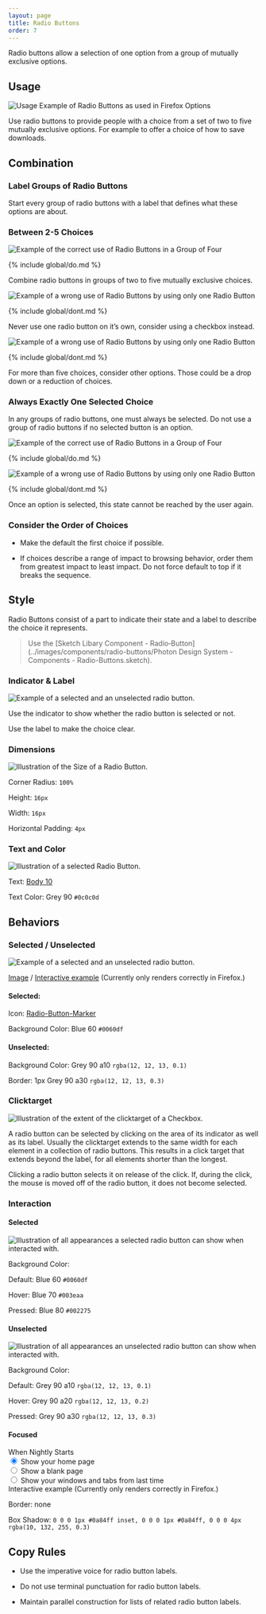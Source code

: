```yaml
---
layout: page
title: Radio Buttons
order: 7
---
```


Radio buttons allow a selection of one option from a group of mutually exclusive options.

## Usage

![Usage Example of Radio Buttons as used in Firefox Options](../images/components/radio-buttons/radiobutton-usage.png)

Use radio buttons to provide people with a choice from a set of two to five mutually exclusive options. For example to offer a choice of how to save downloads.

## Combination

### Label Groups of Radio Buttons

Start every group of radio buttons with a label that defines what these options are about.

### Between 2-5 Choices

![Example of the correct use of Radio Buttons in a Group of Four](../images/components/radio-buttons/radiobutton-group.svg)

{% include global/do.md %}

<figcaption>Combine radio buttons in groups of two to five mutually exclusive choices.</figcaption>

![Example of a wrong use of Radio Buttons by using only one Radio Button](../images/components/radio-buttons/radiobutton-single-dont.svg)

{% include global/dont.md %}

<figcaption>Never use one radio button on it’s own, consider using a checkbox instead.</figcaption>

![Example of a wrong use of Radio Buttons by using only one Radio Button](../images/components/radio-buttons/radiobutton-biggroup-dont.svg)

{% include global/dont.md %}

<figcaption>For more than five choices, consider other options. Those could be a drop down or a reduction of choices.</figcaption>

### Always Exactly One Selected Choice

In any groups of radio buttons, one must always be selected. Do not use a group of radio buttons if no selected button is an option.

![Example of the correct use of Radio Buttons in a Group of Four](../images/components/radio-buttons/radiobutton-group.svg)

{% include global/do.md %}

![Example of a wrong use of Radio Buttons by using only one Radio Button](../images/components/radio-buttons/radiobutton-group-inactive-dont.svg)

{% include global/dont.md %}

<figcaption>Once an option is selected, this state cannot be reached by the user again.</figcaption>

### Consider the Order of Choices

* Make the default the first choice if possible.

* If choices describe a range of impact to browsing behavior, order them from greatest impact to least impact. Do not force default to top if it breaks the sequence.

## Style

Radio Buttons consist of a part to indicate their state and a label to describe the choice it represents.

> Use the [Sketch Libary Component - Radio&#8209;Button](../images/components/radio-buttons/Photon Design System - Components - Radio-Buttons.sketch).

### Indicator & Label

![Example of a selected and an unselected radio button.](../images/components/radio-buttons/radiobutton-states.svg)

Use the indicator to show whether the radio button is selected or not.

Use the label to make the choice clear.

### Dimensions
![Illustration of the Size of a Radio Button.](../images/components/radio-buttons/radiobutton-size.svg)

Corner Radius: `100%`

Height: `16px`

Width: `16px`

Horizontal Padding: `4px`

### Text and Color
![Illustration of a selected Radio Button.](../images/components/radio-buttons/radiobutton-selected.svg)

Text: [Body 10](../visuals/typography.html#scale)

Text Color: Grey 90 `#0c0c0d`

## Behaviors

### Selected / Unselected
![Example of a selected and an unselected radio button.](../images/components/radio-buttons/radiobutton-states.svg)

<div class='interactive'>
  <div id="select-unselect-example" class="interactive-example" style="display: none;">
    <div class="container-demo">
      <div class="radiobutton-wrapper">
        <div class="group-radio-buttons">
          <input name="group1" class="track-clicks" id="radio-01" checked="" type="radio">
          <label for="radio-01">Show browsing history</label>
        </div>
        <div class="group-radio-buttons">
          <input name="group1" class="track-clicks" id="radio-02" type="radio">
          <label for="radio-02">Show bookmarks</label>
        </div>
      </div>
    </div>
  </div>
  <figcaption>
    <a href="#" class="image-toggle" onclick="document.getElementById('showImage').style.display='block';
                                              document.getElementById('select-unselect-example').style.display='none';
                                              return false;">Image</a> /
    <a href="#" class="interactive-toggle" onclick="document.getElementById('showImage').style.display='none';
                                                    document.getElementById('select-unselect-example').style.display='block';
                                                    return false;">Interactive example</a> (Currently only renders correctly in Firefox.)
  </figcaption>
</div>

#### Selected:

Icon: [Radio-Button-Marker](../images/components/radio-buttons/radiobutton-marker-16.svg)

Background Color: Blue 60 `#0060df`

#### Unselected:

Background Color: Grey 90 a10 `rgba(12, 12, 13, 0.1)`

Border: 1px Grey 90 a30 `rgba(12, 12, 13, 0.3)`

### Clicktarget
![Illustration of the extent of the clicktarget of a Checkbox.](../images/components/radio-buttons/radiobutton-clicktarget.svg)

A radio button can be selected by clicking on the area of its indicator as well as its label. Usually the clicktarget extends to the same width for each element in a collection of radio buttons. This results in a click target that extends beyond the label, for all elements shorter than the longest.

Clicking a radio button selects it on release of the click. If, during the click, the mouse is moved off of the radio button, it does not become selected.

### Interaction

#### Selected

![Illustration of all appearances a selected radio button can show when interacted with.](../images/components/radio-buttons/radiobutton-interaction-selected.png)

Background Color:

Default: Blue 60 `#0060df`

Hover: Blue 70 `#003eaa`

Pressed: Blue 80 `#002275`

#### Unselected

![Illustration of all appearances an unselected radio button can show when interacted with.](../images/components/radio-buttons/radiobutton-interaction-unselected.png)

Background Color:

Default: Grey 90 a10 `rgba(12, 12, 13, 0.1)`

Hover: Grey 90 a20 `rgba(12, 12, 13, 0.2)`

Pressed: Grey 90 a30 `rgba(12, 12, 13, 0.3)`

#### Focused

<div class="interactive">
  <div id="focus-example" class="interactive-example">
    <div class="container-demo">
      <div class="radiobutton-wrapper">
        <span>When Nightly Starts</span>
        <div class="group-radio-buttons">
          <input name="group2" class="track-clicks" id="radio-focus-1" checked="" type="radio">
          <label for="radio-focus-1">Show your home page</label>
        </div>
        <div class="group-radio-buttons">
          <input name="group2" class="track-clicks" id="radio-focus-2" type="radio">
          <label for="radio-focus-2">Show a blank page</label>
        </div>
        <div class="group-radio-buttons">
          <input name="group2" class="track-clicks" id="radio-focus-3" type="radio">
          <label for="radio-focus-3">Show your windows and tabs from last time</label>
        </div>
      </div>
    </div>
  </div>
</div>

<figcaption>Interactive example (Currently only renders correctly in Firefox.)</figcaption>

Border: none

Box Shadow: `0 0 0 1px #0a84ff inset, 0 0 0 1px #0a84ff, 0 0 0 4px rgba(10, 132, 255, 0.3)`

## Copy Rules

* Use the imperative voice for radio button labels.
    
* Do not use terminal punctuation for radio button labels.
    
* Maintain parallel construction for lists of related radio button labels.
